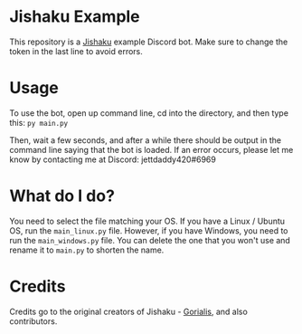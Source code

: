 # Jishaku Example
This repository is a [Jishaku](https://pypi.org/project/jishaku/) example Discord bot.
Make sure to change the token in the last line to avoid errors.

# Usage
To use the bot, open up command line, cd into the directory, and then type this:
`py main.py`

Then, wait a few seconds, and after a while there should be output in the command line saying that the bot is loaded.
If an error occurs, please let me know by contacting me at Discord:
jettdaddy420#6969

# What do I do?
You need to select the file matching your OS. If you have a Linux / Ubuntu OS, run the `main_linux.py` file. However, if you have Windows, you need to run the `main_windows.py` file. You can delete the one that you won't use and rename it to `main.py` to shorten the name.

# Credits
Credits go to the original creators of Jishaku - [Gorialis](https://pypi.org/user/Gorialis/), and also contributors.
